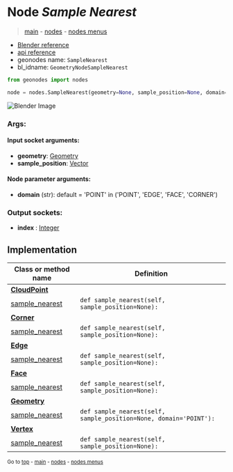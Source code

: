 # Node *Sample Nearest*

> [main](../index.md) - [nodes](nodes.md) - [nodes menus](nodes_menus.md)

- [Blender reference](https://docs.blender.org/manual/en/latest/modeling/geometry_nodes/geometry/sample_nearest.html)
- [api reference](https://docs.blender.org/api/current/bpy.types.GeometryNodeSampleNearest.html)
- geonodes name: `SampleNearest`
- bl_idname: `GeometryNodeSampleNearest`

```python
from geonodes import nodes

node = nodes.SampleNearest(geometry=None, sample_position=None, domain='POINT')
```

![Blender Image](https://docs.blender.org/manual/en/latest/_images/node-types_GeometryNodeSampleNearest.webp)

### Args:

#### Input socket arguments:

- **geometry**: [Geometry](Geometry.md)
- **sample_position**: [Vector](Vector.md)

#### Node parameter arguments:

- **domain** (str): default = 'POINT' in ('POINT', 'EDGE', 'FACE', 'CORNER')

### Output sockets:

- **index** : [Integer](Integer.md)

## Implementation

| Class or method name | Definition |
|----------------------|------------|
| **[CloudPoint](CloudPoint.md)** |
| [sample_nearest](CloudPoint.md#sample_nearest) | `def sample_nearest(self, sample_position=None):` |
| **[Corner](Corner.md)** |
| [sample_nearest](Corner.md#sample_nearest) | `def sample_nearest(self, sample_position=None):` |
| **[Edge](Edge.md)** |
| [sample_nearest](Edge.md#sample_nearest) | `def sample_nearest(self, sample_position=None):` |
| **[Face](Face.md)** |
| [sample_nearest](Face.md#sample_nearest) | `def sample_nearest(self, sample_position=None):` |
| **[Geometry](Geometry.md)** |
| [sample_nearest](Geometry.md#sample_nearest) | `def sample_nearest(self, sample_position=None, domain='POINT'):` |
| **[Vertex](Vertex.md)** |
| [sample_nearest](Vertex.md#sample_nearest) | `def sample_nearest(self, sample_position=None):` |

<sub>Go to [top](#node-Sample-Nearest) - [main](../index.md) - [nodes](nodes.md) - [nodes menus](nodes_menus.md)</sub>

